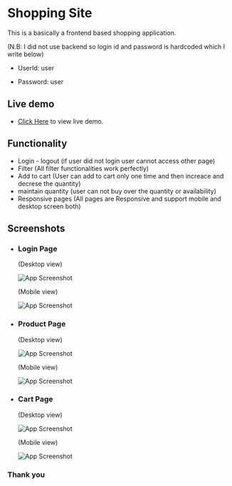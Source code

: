 # Shopping Site
This is a basically a frontend based shopping application.

(N.B: I did not use backend so login id and password is hardcoded which I write below)

- UserId: user

- Password: user

## Live demo


* [Click Here](https://shopping-site-omega.vercel.app/) to view live demo.



## Functionality
- Login - logout (if user did not login user cannot access other page)
- Filter (All filter functionalities work perfectly)
- Add to cart (User can add to cart only one time and then increace and decrese the quantity)
- maintain quantity (user can not buy over the quantity or availability)
- Responsive pages (All pages are Responsive and support mobile and desktop screen both)


## Screenshots

 - ### Login Page 
    (Desktop view)
    
      ![App Screenshot](https://i.ibb.co/9nhwrYy/Screenshot-from-2023-03-20-21-52-28.png)
      
    (Mobile view)
    
      ![App Screenshot](https://i.ibb.co/tPfY4sx/Screenshot-from-2023-03-20-21-54-57.png)

 - ### Product Page 
    (Desktop view)
    
      ![App Screenshot](https://i.ibb.co/6DfgFBC/Screenshot-from-2023-03-20-21-53-04.png)
      
    (Mobile view)
    
      ![App Screenshot](https://i.ibb.co/HdLPrZM/Screenshot-from-2023-03-20-21-54-17.png)
    
 - ### Cart Page 
    (Desktop view)
    
      ![App Screenshot](https://i.ibb.co/XYsPMqB/Screenshot-from-2023-03-20-22-05-45.png)
      
    (Mobile view)
    
      ![App Screenshot](https://i.ibb.co/qxzXbqt/Screenshot-from-2023-03-20-21-54-43.png)
      

### Thank you
    
